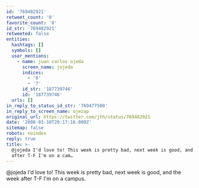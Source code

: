 ```yaml
---
id: '769482921'
retweet_count: '0'
favorite_count: '0'
id_str: '769482921'
retweeted: false
entities:
  hashtags: []
  symbols: []
  user_mentions:
    - name: juan carlos ojeda
      screen_name: jojeda
      indices:
        - '0'
        - '7'
      id_str: '187739746'
      id: '187739746'
  urls: []
in_reply_to_status_id_str: '769477500'
in_reply_to_screen_name: ojezap
original_url: https://twitter.com/jth/status/769482921
date: '2008-03-10T20:17:16.000Z'
sitemap: false
robots: noindex
reply: true
title: >-
  @jojeda I'd love to! This week is pretty bad, next week is good, and the week
  after T-F I'm on a cam…
---
```


@jojeda I'd love to! This week is pretty bad, next week is good, and the week after T-F I'm on a campus.